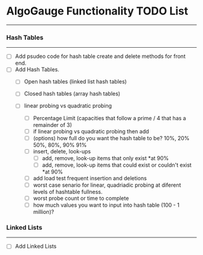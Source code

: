 # AlgoGauge Functionality TODO List
---

### Hash Tables
---
- [ ] Add psudeo code for hash table create and delete methods for front end. 
- [ ] Add Hash Tables.
  - [ ] Open hash tables (linked list hash tables)
  - [ ] Closed hash tables (array hash tables)

  - [ ] linear probing vs quadratic probing 
    - [ ] Percentage Limit (capacities that follow a prime / 4 that has a remainder of 3)
    - [ ] if linear probing vs quadratic probing then add 
    - [ ] (options) how full do you want the hash table to be? 10%, 20% 50%, 80%, 90% 91%
    - [ ] insert, delete, look-ups
      - [ ] add, remove, look-up items that only exist                      *at 90%
      - [ ] add, remove, look-up items that could exist or couldn't exist   *at 90%
    - [ ] add load test frequent insertion and deletions
    - [ ] worst case senario for linear, quadriadic probing at diferent levels of hashtable fullness. 
    - [ ] worst probe count or time to complete 
    - [ ] how much values you want to input into hash table (100 - 1 million)?

### Linked Lists
---
- [ ] Add Linked Lists 